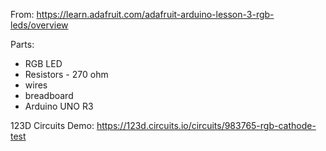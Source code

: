 From: https://learn.adafruit.com/adafruit-arduino-lesson-3-rgb-leds/overview

Parts:
* RGB LED
* Resistors - 270 ohm
* wires
* breadboard
* Arduino UNO R3


123D Circuits Demo: https://123d.circuits.io/circuits/983765-rgb-cathode-test
